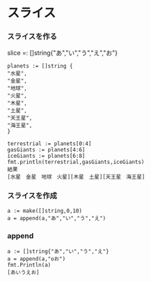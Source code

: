 # スライス　　

### スライスを作る   
slice =: []string{"あ","い","う","え","お"}
　
```
planets := []string {
"水星",
"金星",
"地球",
"火星",
"木星",
"土星",
"天王星",
"海王星",
}

terrestrial := planets[0:4]
gasGiants := planets[4:6]
iceGiants := planets[6:8]
fmt.println(terrestrial,gasGiants,iceGiants)
結果
[水星　金星　地球　火星][木星　土星][天王星　海王星]

```   
### スライスを作成
```
a := make([]string,0,10)
a = append(a,"あ","い","う","え")
```
### append  
```  
a := []string{"あ","い","う","え"}   
a = append(a,"oお")   
fmt.Println(a)   
[あいうえお]   
```
